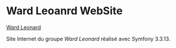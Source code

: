 Ward Leoanrd WebSite
====================

[Ward Leonard](http://wardleonard.fr/)

Site Internet du groupe _Ward Leonard_ réalisé avec Symfony 3.3.13.

